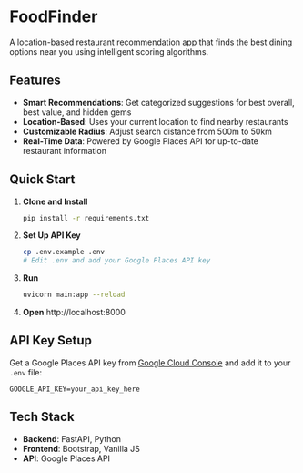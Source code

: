 # FoodFinder

A location-based restaurant recommendation app that finds the best dining options near you using intelligent scoring algorithms.

## Features

- **Smart Recommendations**: Get categorized suggestions for best overall, best value, and hidden gems
- **Location-Based**: Uses your current location to find nearby restaurants
- **Customizable Radius**: Adjust search distance from 500m to 50km
- **Real-Time Data**: Powered by Google Places API for up-to-date restaurant information

## Quick Start

1. **Clone and Install**
   ```bash
   pip install -r requirements.txt
   ```

2. **Set Up API Key**
   ```bash
   cp .env.example .env
   # Edit .env and add your Google Places API key
   ```

3. **Run**
   ```bash
   uvicorn main:app --reload
   ```

4. **Open** http://localhost:8000

## API Key Setup

Get a Google Places API key from [Google Cloud Console](https://console.cloud.google.com/) and add it to your `.env` file:

```
GOOGLE_API_KEY=your_api_key_here
```

## Tech Stack

- **Backend**: FastAPI, Python
- **Frontend**: Bootstrap, Vanilla JS
- **API**: Google Places API